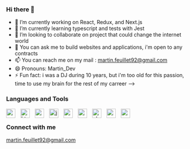 ### Hi there 👋

- 🔭 I’m currently working on React, Redux, and Next.js
- 🌱 I’m currently learning typescript and tests with Jest
- 👯 I’m looking to collaborate on project that could change the internet world
- 💬 You can ask me to build websites and applications, i'm open to any contracts 
- 📫 You can reach me on my mail : martin.feuillet92@gmail.com
- 😄 Pronouns: Martin_Dev
- ⚡ Fun fact: i was a DJ during 10 years, but i'm too old for this passion, time to use my brain for the rest of my carreer
-->

### Languages and Tools

<img align="left" alt="vscode" width="25px" src="https://cdn.jsdelivr.net/gh/devicons/devicon/icons/vscode/vscode-original.svg"  style="padding-right:11px;"/>
<img align="left" alt="html" width="25px" src="https://cdn.jsdelivr.net/gh/devicons/devicon/icons/html5/html5-original.svg"  style="padding-right:11px;"/>
<img align="left" alt="css" width="25px" src="https://cdn.jsdelivr.net/gh/devicons/devicon/icons/css3/css3-original.svg"  style="padding-right:11px;"/>
<img align="left" alt="js" width="25px" src="https://cdn.jsdelivr.net/gh/devicons/devicon/icons/javascript/javascript-original.svg"  style="padding-right:11px;"/>
<img align="left" alt="react" width="25px" src="https://cdn.jsdelivr.net/gh/devicons/devicon/icons/react/react-original.svg"  style="padding-right:11px;"/>
<img align="left" alt="next" width="25px" src="https://cdn.jsdelivr.net/gh/devicons/devicon/icons/nextjs/nextjs-original.svg"  style="padding-right:11px;"/>
<img align="left" alt="php" width="25px" src="https://cdn.jsdelivr.net/gh/devicons/devicon/icons/php/php-original.svg"  style="padding-right:11px;"/>
<img align="left" alt="mysql" width="25px" src="https://cdn.jsdelivr.net/gh/devicons/devicon/icons/mysql/mysql-original.svg"  style="padding-right:11px;"/>
<img align="left" alt="wordpress" width="25px" src="https://cdn.jsdelivr.net/gh/devicons/devicon/icons/wordpress/wordpress-original.svg" />
</br>


### Connect with me
martin.feuillet92@gmail.com





